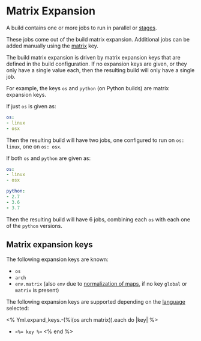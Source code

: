 # Matrix Expansion

A build contains one or more jobs to run in parallel or [stages](<%= path_to('nodes/stages') %>).

These jobs come out of the build matrix expansion. Additional jobs can be added
manually using the [matrix](<%= path_to('nodes/matrix') %>) key.

The build matrix expansion is driven by matrix expansion keys that are defined
in the build configuration. If no expansion keys are given, or they only have
a single value each, then the resulting build will only have a single job.

For example, the keys `os` and `python` (on Python builds) are matrix expansion
keys.

If just `os` is given as:

```yaml
os:
- linux
- osx
```

Then the resulting build will have two jobs, one configured to run on `os:
linux`, one on `os: osx`.

If both `os` and `python` are given as:

```yaml
os:
- linux
- osx

python:
- 2.7
- 3.6
- 3.7
```

Then the resulting build will have 6 jobs, combining each `os` with each one of
the `python` versions.

## Matrix expansion keys

The following expansion keys are known:

* `os`
* `arch`
* `env.matrix` (also `env` due to [normalization of maps](<%= path_to('types#map') %>), if no key `global` or `matrix` is present)

The following expansion keys are supported depending on the [language](<%= path_to('nodes/language') %>) selected:

<% Yml.expand_keys.-(%i(os arch matrix)).each do |key| %>
* `<%= key %>`
<% end %>
